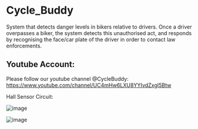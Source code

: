 # Cycle_Buddy
System that detects danger levels in bikers relative to drivers. Once a driver overpasses a biker, the system detects this unauthorised act, and responds by recognising the face/car plate of the driver in order to contact law enforcements.
## Youtube Account:
Please follow our youtube channel @CycleBuddy: https://www.youtube.com/channel/UC4mHw6LXU8YYIvdZxgI5Btw

Hall Sensor Circuit:
  
![image](https://github.com/Yifan-Xie/APF-Solution-By-Ivan/blob/main/IMG/hall_effect_02-1024x682.jpg)

![image](https://github.com/Yifan-Xie/APF-Solution-By-Ivan/blob/main/IMG/hall_effect_sensor_circuit.png)
